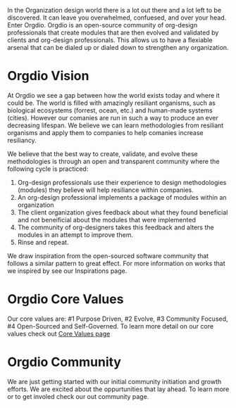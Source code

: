 <!-- TITLE: Orgdio -->

In the Organization design world there is a lot out there and a lot left to be discovered.  It can leave you overwhelmed, confuesed, and over your head.  Enter Orgdio. Orgdio is an open-source community of org-design professionals that create modules that are then evolved and validated by clients and org-design professionals.  This allows us to have a flexiable arsenal that can be dialed up or dialed down to strengthen any organization.

# Orgdio Vision
At Orgdio we see a gap between how the world exists today and where it could be.  The world is filled with amazingly resiliant organisms, such as biological ecosystems (forrest, ocean, etc.) and human-made systems (cities).  However our comanies are run in such a way to produce an ever decreasing lifespan.  We believe we can learn methodologies from resiliant organisms and apply them to companies to help comanies increase resiliancy.

We believe that the best way to create, validate, and evolve these methodologies is through an open and transparent community where the following cycle is practiced:
1) Org-design professionals use their experience to design methodologies (modules) they believe will help resiliance within companies.
2) An org-design professional implements a package of modules within an organization
3) The client organization gives feedback about what they found beneficial and not beneificial about the modules that were implemented
4) The community of org-designers takes this feedback and alters the modules in an attempt to improve them.
5) Rinse and repeat.

We draw inspiration from the open-sourced software community that follows a similar pattern to great effect.  For more information on works that we inspired by see our Inspirations page.
# Orgdio Core Values
Our core values are: #1 Purpose Driven, #2 Evolve, #3 Community Focused, #4 Open-Sourced and Self-Governed.  To learn more detail on our core values check out [Core Values page](http://orgd.io/orgdio-core-values)

# Orgdio Community
We are just getting started with our initial community initiation and growth efforts.  We are excited about the oppurtunities that lay ahead.  To learn more or to get involed check our out community page.
